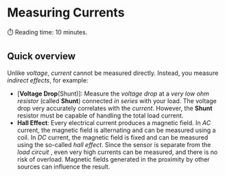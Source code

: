 # Measuring Currents
:stopwatch: Reading time: 10 minutes.

## Quick overview
Unlike *voltage*, *current* cannot be measured directly. Instead, you measure *indirect effects*, for example:

* [**Voltage Drop**(Shunt)]: Measure the *voltage drop* at a *very low ohm resistor* (called **Shunt**) connected *in series* with your load. The voltage drop very accurately correlates with the *current*. However, the **Shunt** resistor must be capable of handling the total load current.
* **Hall Effect**: Every electrical current produces a magnetic field. In *AC* current, the magnetic field is alternating and can be measured using a coil. In *DC* current, the magnetic field is fixed and can be measured using the so-called *hall effect*. Since the sensor is separate from the *load circuit* , even very high currents can be measured, and there is no risk of overload. Magnetic fields generated in the proximity by other sources can influence the result.

